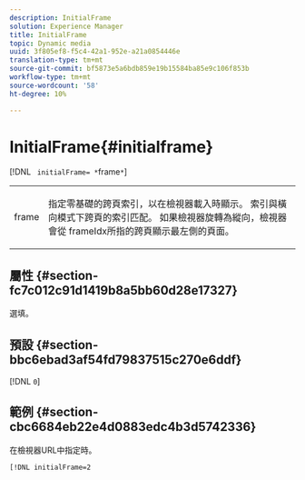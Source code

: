 ```yaml
---
description: InitialFrame
solution: Experience Manager
title: InitialFrame
topic: Dynamic media
uuid: 3f805ef8-f5c4-42a1-952e-a21a0854446e
translation-type: tm+mt
source-git-commit: bf5873e5a6bdb859e19b15584ba85e9c106f853b
workflow-type: tm+mt
source-wordcount: '58'
ht-degree: 10%

---
```



# InitialFrame{#initialframe}

[!DNL ` initialFrame= *`frame`*`]

<table id="table_06B5F795889E402FB6BCEA4D882E1422"> 
 <tbody> 
  <tr> 
   <td colname="col1"> <p> <span class="codeph"><span class="varname"> frame</span></span> </p> </td> 
   <td colname="col2"> <p> 指定零基礎的跨頁索引，以在檢視器載入時顯示。 索引與橫向模式下跨頁的索引匹配。 如果檢視器旋轉為縱向，檢視器會從<span class="codeph"> frameIdx</span>所指的跨頁顯示最左側的頁面。 </p> </td> 
  </tr> 
 </tbody> 
</table>

## 屬性 {#section-fc7c012c91d1419b8a5bb60d28e17327}

選填。

## 預設 {#section-bbc6ebad3af54fd79837515c270e6ddf}

[!DNL `0`]

## 範例 {#section-cbc6684eb22e4d0883edc4b3d5742336}

在檢視器URL中指定時。

```
[!DNL initialFrame=2
```

